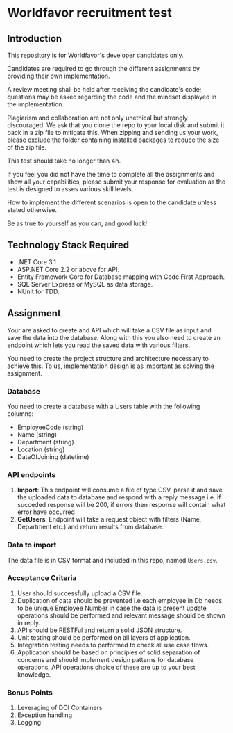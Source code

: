 # Worldfavor recruitment test

## Introduction
This repository is for Worldfavor's developer candidates only.

Candidates are required to go through the different assignments by providing their own implementation. 

A review meeting shall be held after receiving the candidate's code; questions may be asked regarding the code and the mindset displayed in the implementation.

Plagiarism and collaboration are not only unethical but strongly discouraged. We ask that you clone the repo to your local disk and submit it back in a zip file to mitigate this. When zipping and sending us your work, please exclude the folder containing installed packages to reduce the size of the zip file.

This test should take no longer than 4h.

If you feel you did not have the time to complete all the assignments and show all your capabilities, please submit your response for evaluation as the test is designed to asses various skill levels.

How to implement the different scenarios is open to the candidate unless stated otherwise.

Be as true to yourself as you can, and good luck!

## Technology Stack Required
- .NET Core 3.1
- ASP.NET Core 2.2 or above for API.
- Entity Framework Core for Database mapping with Code First Approach.
- SQL Server Express or MySQL as data storage.
- NUnit for TDD.

## Assignment
Your are asked to create and API which will take a CSV file as input and save the data into the database. Along with this you also need to create an endpoint which lets you read the saved data with various filters. 

You need to create the project structure and architecture necessary to achieve this. To us, implementation design is as important as solving the assignment.

### Database
You need to create a database with a Users table with the following columns:
- EmployeeCode (string)
- Name (string)
- Department (string)
- Location (string)
- DateOfJoining (datetime)

### API endpoints
1)	__Import__: This endpoint will consume a file of type CSV, parse it and save the uploaded data to database and respond with a reply message i.e. if succeded response will be 200, if errors then response will contain what error 
have occurred
2)	__GetUsers__: Endpoint will take a request object with filters (Name, Department etc.) and return results from database.

### Data to import
The data file is in CSV format and included in this repo, named `Users.csv`.

### Acceptance Criteria
1)	User should successfully upload a CSV file.
2)	Duplication of data should be prevented i.e each employee in Db needs to be unique Employee Number in case the data is present update operations should be performed and relevant message should be shown in reply.
3)	API should be RESTFul and return a solid JSON structure.
4)	Unit testing should be performed on all layers of application.
5)	Integration testing needs to performed to check all use case flows.
6)	Application should be based on principles of solid separation of concerns and should implement design patterns for database operations, API operations choice of these are up to your best knowledge.

### Bonus Points
1)	Leveraging of DOI Containers
2)	Exception handling
3)	Logging

